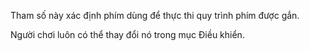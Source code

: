 Tham số này xác định phím dùng để thực thi quy trình phím được gắn.

Người chơi luôn có thể thay đổi nó trong mục Điều khiển.